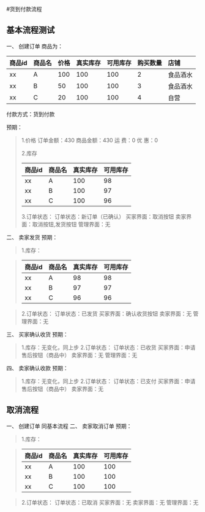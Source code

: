 #货到付款流程
## 基本流程测试

 一、 创建订单
 商品为：

| 商品id | 商品名 | 价格 |  真实库存 |  可用库存 |  购买数量 |  店铺 |
| :--- | :--- | :--- | :--- | :--- | :--- | :--- |
| xx | A | 100 | 100 | 100 | 2 | 食品酒水 |
| xx | B | 50 | 100 | 100 | 3 | 食品酒水 |
| xx | C | 20 | 100 | 100 | 4 | 自营 |
 付款方式：货到付款

 预期：

 > 1.价格
 > 订单金额：430
 > 商品金额：430
 > 运 费：0
 > 优 惠：0
 >
 > 2.库存
 >
> | 商品id | 商品名|  真实库存 |  可用库存 |
> | :--- | :--- | :--- | :--- |
> | xx | A | 100 | 98 |
> | xx | B | 100 | 97 |
> | xx | C | 100 | 96 |
>
> 3.订单状态：
> 订单状态：新订单（已确认）
> 买家界面：取消按钮
> 卖家界面：取消按钮,发货按钮
> 管理界面：无

 二、 卖家发货
 预期：
> 1.库存：

> | 商品id | 商品名|  真实库存 |  可用库存 |
> | :--- | :--- | :--- | :--- |
> | xx | A | 98 | 98 |
> | xx | B | 97 | 97 |
> | xx | C | 96 | 96 |

> 2.订单状态：
> 订单状态：已发货
> 买家界面：确认收货按钮
> 卖家界面：无
> 管理界面：无

 三、 买家确认收货
 预期：
> 1.库存：无变化，同上步
> 2.订单状态：
> 订单状态：已收货
> 买家界面：申请售后按钮（商品中）
> 卖家界面：无
> 管理界面：无

 四、 卖家确认收款
 预期：
> 1.库存：无变化，同上步
> 2.订单状态：
> 订单状态：已支付
> 买家界面：申请售后按钮（商品中）
> 卖家界面：无

## 取消流程
 一、 创建订单
 同基本流程
 二、 卖家取消订单
 预期：
> 1.库存：

> | 商品id | 商品名|  真实库存 |  可用库存 |
> | :--- | :--- | :--- | :--- |
> | xx | A | 100 | 100 |
> | xx | B | 100 | 100 |
> | xx | C | 100 | 100 |

> 2.订单状态：
> 订单状态：已取消
> 买家界面：无
> 卖家界面：无
> 管理界面：无
